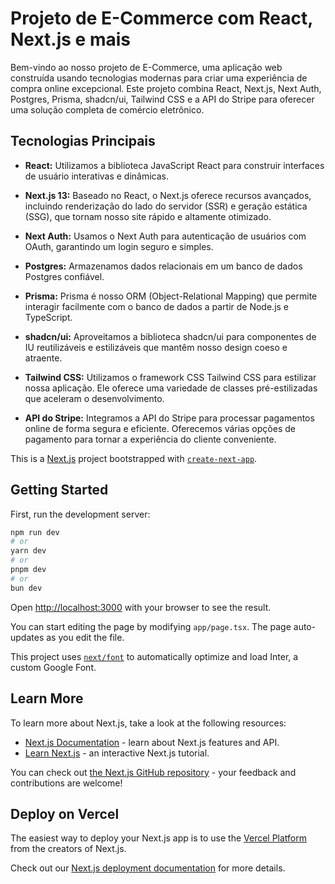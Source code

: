 # Projeto de E-Commerce com React, Next.js e mais

Bem-vindo ao nosso projeto de E-Commerce, uma aplicação web construída usando tecnologias modernas para criar uma experiência de compra online excepcional. Este projeto combina React, Next.js, Next Auth, Postgres, Prisma, shadcn/ui, Tailwind CSS e a API do Stripe para oferecer uma solução completa de comércio eletrônico.

## Tecnologias Principais

- **React:** Utilizamos a biblioteca JavaScript React para construir interfaces de usuário interativas e dinâmicas.

- **Next.js 13:** Baseado no React, o Next.js oferece recursos avançados, incluindo renderização do lado do servidor (SSR) e geração estática (SSG), que tornam nosso site rápido e altamente otimizado.

- **Next Auth:** Usamos o Next Auth para autenticação de usuários com OAuth, garantindo um login seguro e simples.

- **Postgres:** Armazenamos dados relacionais em um banco de dados Postgres confiável.

- **Prisma:** Prisma é nosso ORM (Object-Relational Mapping) que permite interagir facilmente com o banco de dados a partir de Node.js e TypeScript.

- **shadcn/ui:** Aproveitamos a biblioteca shadcn/ui para componentes de IU reutilizáveis e estilizáveis que mantêm nosso design coeso e atraente.

- **Tailwind CSS:** Utilizamos o framework CSS Tailwind CSS para estilizar nossa aplicação. Ele oferece uma variedade de classes pré-estilizadas que aceleram o desenvolvimento.

- **API do Stripe:** Integramos a API do Stripe para processar pagamentos online de forma segura e eficiente. Oferecemos várias opções de pagamento para tornar a experiência do cliente conveniente.


This is a [Next.js](https://nextjs.org/) project bootstrapped with [`create-next-app`](https://github.com/vercel/next.js/tree/canary/packages/create-next-app).

## Getting Started

First, run the development server:

```bash
npm run dev
# or
yarn dev
# or
pnpm dev
# or
bun dev
```

Open [http://localhost:3000](http://localhost:3000) with your browser to see the result.

You can start editing the page by modifying `app/page.tsx`. The page auto-updates as you edit the file.

This project uses [`next/font`](https://nextjs.org/docs/basic-features/font-optimization) to automatically optimize and load Inter, a custom Google Font.

## Learn More

To learn more about Next.js, take a look at the following resources:

- [Next.js Documentation](https://nextjs.org/docs) - learn about Next.js features and API.
- [Learn Next.js](https://nextjs.org/learn) - an interactive Next.js tutorial.

You can check out [the Next.js GitHub repository](https://github.com/vercel/next.js/) - your feedback and contributions are welcome!

## Deploy on Vercel

The easiest way to deploy your Next.js app is to use the [Vercel Platform](https://vercel.com/new?utm_medium=default-template&filter=next.js&utm_source=create-next-app&utm_campaign=create-next-app-readme) from the creators of Next.js.

Check out our [Next.js deployment documentation](https://nextjs.org/docs/deployment) for more details.
